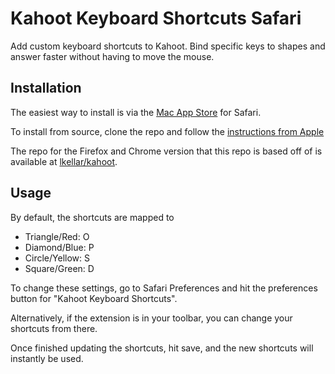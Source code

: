 # Kahoot Keyboard Shortcuts Safari
Add custom keyboard shortcuts to Kahoot. Bind specific keys to shapes and answer faster without having to move the mouse.

## Installation

The easiest way to install is via the [Mac App Store](https://apps.apple.com/us/app/id1534465095) for Safari.

To install from source, clone the repo and follow the [instructions from Apple](https://developer.apple.com/documentation/safariservices/safari_app_extensions/building_a_safari_app_extension#2957926)

The repo for the Firefox and Chrome version that this repo is based off of is available at [lkellar/kahoot](https://github.com/lkellar/kahoot).

## Usage
By default, the shortcuts are mapped to

* Triangle/Red: O
* Diamond/Blue: P
* Circle/Yellow: S
* Square/Green: D

To change these settings, go to Safari Preferences and hit the preferences button for "Kahoot Keyboard Shortcuts".

Alternatively, if the extension is in your toolbar, you can change your shortcuts from there.

Once finished updating the shortcuts, hit save, and the new shortcuts will instantly be used.